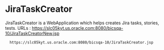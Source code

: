 # JiraTaskCreator
JiraTaskCreator is a WebApplication which helps creates Jira tasks, stories, tests.
URLs : 
      https://slc05kyt.us.oracle.com:8080/bicsqa-10/JiraTaskCreatorNew.jsp

      https://slc05kyt.us.oracle.com:8080/bicsqa-10/JiraTaskCreator.jsp

